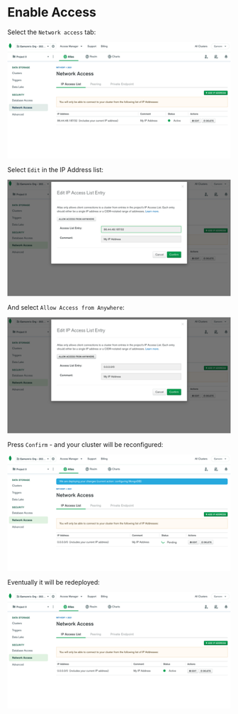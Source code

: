 # Enable Access

Select the `Network access` tab:

![](img/14.png)

Select `Edit` in the IP Address list:

![](img/15.png)

And select `Allow Access from Anywhere`:

![](img/16.png)

Press `Confirm` - and your cluster will be reconfigured:

![](img/17.png)

Eventually it will be redeployed:

![](img/18.png)
